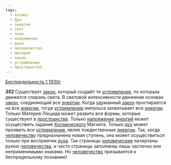 ```yaml
---
tags:
  - космос
  - Дух
  - энергия
  - свет
  - знак
  - напряжение
  - рука
  - человечество
  - материя
  - закон
  - устремление
  - пространство
---
```


[Беспредельность 1 1930г](https://127.0.0.1:4002/agni/1930)

___352___
Существует [закон](../../../tags/#закон), который создаёт те [устремления](../../../tags/#[устремление](../../../tags/#устремление)), по которым движется спираль света. В световой интенсивности движения основан [закон](../../../tags/#закон), соединяющий все [энергии](../../../tags/#энергия). Когда удуманный [закон](../../../tags/#закон) простирается на все [энергии](../../../tags/#энергия), тогда [устремление](../../../tags/#устремление) импульса захватывает все [энергии](../../../tags/#энергия). Только Материя Люцида может развить все формы, которые существуют в [пространстве](../../../tags/#пространство). Только [напряжение](../../../tags/#напряжение) [энергий](../../../tags/#энергия) может осуществить задание [Космического](../../../tags/#космос) Магнита. Только [дух](../../../tags/#Дух) может проявить все [устремления](../../../tags/#[устремление](../../../tags/#устремление)), являя тождественные [энергии](../../../tags/#энергия). Так, когда [человечеству](../../../tags/#[человечество](../../../tags/#человечество)) предназначена новая ступень, она может осуществиться только при восприятии [духа](../../../tags/#Дух). Так страницы [человеческие](../../../tags/#[человечество](../../../tags/#человечество)) начертаны рукою [человечества](../../../tags/#[человечество](../../../tags/#человечество)), и часто страницы заполнены лишь частично или неприменимыми знаками. Но [человечество](../../../tags/#человечество) призывается к беспредельному познанию!